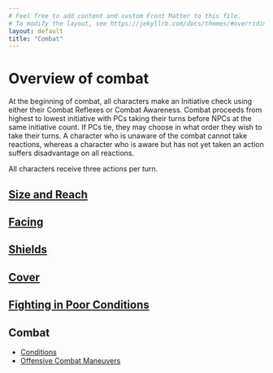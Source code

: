 ```yaml
---
# Feel free to add content and custom Front Matter to this file.
# To modify the layout, see https://jekyllrb.com/docs/themes/#overriding-theme-defaults
layout: default 
title: "Combat"
---
```

# Overview of combat

At the beginning of combat, all characters make an Initiative check using either their Combat Reflexes or Combat Awareness. Combat proceeds from highest to lowest initiative with PCs taking their turns before NPCs at the same initiative count. If PCs tie, they may choose in what order they wish to take their turns. A character who is unaware of the combat cannot take reactions, whereas a character who is aware but has not yet taken an action suffers disadvantage on all reactions.

All characters receive three actions per turn.

## [Size and Reach](size_and_reach.html)

## [Facing](facing.html)

## [Shields](shields.html)

## [Cover](cover.html)

## [Fighting in Poor Conditions](poor_conditions.html)

## Combat

* [Conditions](conditions/conditions.html)
* [Offensive Combat Maneuvers](offensive_combat_maneuvers/offensive_combat_maneuvers.html)



